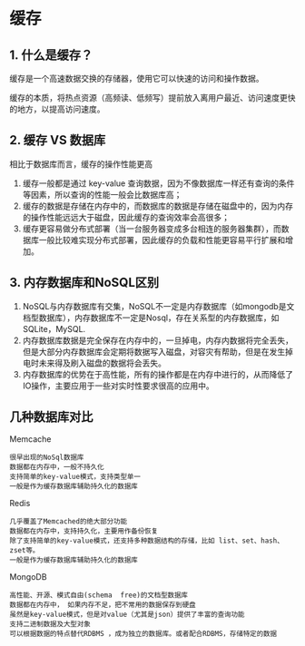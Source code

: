 # 缓存

## 1. 什么是缓存？

缓存是⼀个高速数据交换的存储器，使用它可以快速的访问和操作数据。

缓存的本质，将热点资源（高频读、低频写）提前放入离用户最近、访问速度更快的地方，以提高访问速度。

## 2. 缓存 VS 数据库
相比于数据库而言，缓存的操作性能更高

1. 缓存⼀般都是通过 key-value 查询数据，因为不像数据库⼀样还有查询的条件等因素，所以查询的性能⼀般会比数据库高；
2. 缓存的数据是存储在内存中的，而数据库的数据是存储在磁盘中的，因为内存的操作性能远远大于磁盘，因此缓存的查询效率会高很多；
3. 缓存更容易做分布式部署（当⼀台服务器变成多台相连的服务器集群），而数据库⼀般比较难实现分布式部署，因此缓存的负载和性能更容易平行扩展和增加。

## 3. 内存数据库和NoSQL区别

1. NoSQL与内存数据库有交集，NoSQL不一定是内存数据库（如mongodb是文档型数据库），内存数据库不一定是Nosql，存在关系型的内存数据库，如SQLite，MySQL.
2. 内存数据库数据是完全保存在内存中的，一旦掉电，内存内数据将完全丢失，但是大部分内存数据库会定期将数据写入磁盘，对容灾有帮助，但是在发生掉电时未来得及刷入磁盘的数据将会丢失。
3. 内存数据库的优势在于高性能，所有的操作都是在内存中进行的，从而降低了IO操作，主要应用于一些对实时性要求很高的应用中。

## 几种数据库对比

Memcache

``````
很早出现的NoSql数据库
数据都在内存中，一般不持久化
支持简单的key-value模式，支持类型单一
一般是作为缓存数据库辅助持久化的数据库
``````

Redis

``````
几乎覆盖了Memcached的绝大部分功能
数据都在内存中，支持持久化，主要用作备份恢复
除了支持简单的key-value模式，还支持多种数据结构的存储，比如 list、set、hash、zset等。
一般是作为缓存数据库辅助持久化的数据库
``````

MongoDB

```
高性能、开源、模式自由(schema  free)的文档型数据库
数据都在内存中， 如果内存不足，把不常用的数据保存到硬盘
虽然是key-value模式，但是对value（尤其是json）提供了丰富的查询功能
支持二进制数据及大型对象
可以根据数据的特点替代RDBMS ，成为独立的数据库。或者配合RDBMS，存储特定的数据
```

